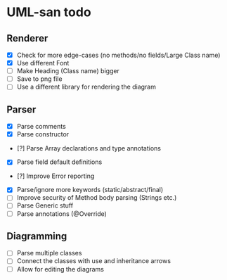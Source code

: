 # UML-san todo

## Renderer
-   [x] Check for more edge-cases (no methods/no fields/Large Class name)
-   [x] Use different Font
-   [ ] Make Heading (Class name) bigger
-   [ ] Save to png file
-   [ ] Use a different library for rendering the diagram

## Parser
-   [x] Parse comments
-   [x] Parse constructor
-   [?] Parse Array declarations and type annotations
-   [x] Parse field default definitions
-   [?] Improve Error reporting
-   [x] Parse/ignore more keywords (static/abstract/final)
-   [ ] Improve security of Method body parsing (Strings etc.)
-   [ ] Parse Generic stuff
-   [ ] Parse annotations (@Override)

## Diagramming
-   [ ] Parse multiple classes
-   [ ] Connect the classes with use and inheritance arrows
-   [ ] Allow for editing the diagrams

